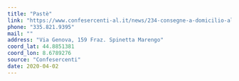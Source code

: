 ```yaml
---
title: "Pastè"
link: "https://www.confesercenti-al.it/news/234-consegne-a-domicilio-alessandria-lista-aggiornata-al-26-marzo.html"
phone: "335.821.9395"
mail: ""
address: "Via Genova, 159 Fraz. Spinetta Marengo"
coord_lat: 44.8851381
coord_lon: 8.6789276
source: "Confesercenti"
date: 2020-04-02
---
```



